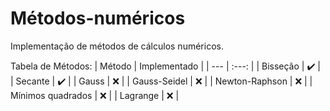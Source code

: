 # Métodos-numéricos
Implementação de métodos de cálculos numéricos.

Tabela de Métodos:
| Método | Implementado |
| --- | :---: |
| Bisseção | ✔️ |
| Secante | ✔️ |
| Gauss | ❌ |
| Gauss-Seidel | ❌ |
| Newton-Raphson | ❌ |
| Mínimos quadrados | ❌ |
| Lagrange | ❌ |
